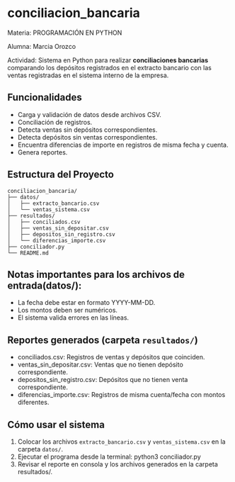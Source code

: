 # conciliacion_bancaria

Materia: PROGRAMACIÓN EN PYTHON

Alumna: Marcia Orozco

Actividad: Sistema en Python para realizar **conciliaciones bancarias** comparando los depósitos registrados en el extracto bancario con las ventas registradas en el sistema interno de la empresa.

## Funcionalidades

- Carga y validación de datos desde archivos CSV.
- Conciliación de registros.
- Detecta ventas sin depósitos correspondientes.
- Detecta depósitos sin ventas correspondientes.
- Encuentra diferencias de importe en registros de misma fecha y cuenta.
- Genera reportes.

## Estructura del Proyecto

```
conciliacion_bancaria/
├── datos/
│   ├── extracto_bancario.csv
│   └── ventas_sistema.csv
├── resultados/
│   ├── conciliados.csv
│   ├── ventas_sin_depositar.csv
│   ├── depositos_sin_registro.csv
│   └── diferencias_importe.csv
├── conciliador.py
└── README.md
```

## Notas importantes para los archivos de entrada(datos/):

- La fecha debe estar en formato YYYY-MM-DD.
- Los montos deben ser numéricos.
- El sistema valida errores en las líneas.

## Reportes generados (carpeta `resultados/`)

- conciliados.csv: Registros de ventas y depósitos que coinciden.
- ventas_sin_depositar.csv: Ventas que no tienen depósito correspondiente.
- depositos_sin_registro.csv: Depósitos que no tienen venta correspondiente.
- diferencias_importe.csv: Registros de misma cuenta/fecha con montos diferentes.

## Cómo usar el sistema

1. Colocar los archivos `extracto_bancario.csv` y `ventas_sistema.csv` en la carpeta `datos/`.
2. Ejecutar el programa desde la terminal: python3 conciliador.py
3. Revisar el reporte en consola y los archivos generados en la carpeta resultados/.

